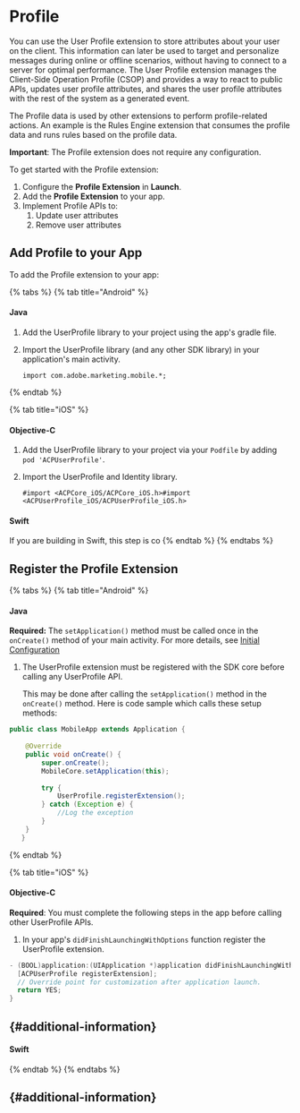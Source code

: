 # Profile

You can use the User Profile extension to store attributes about your user on the client. This information can later be used to target and personalize messages during online or offline scenarios, without having to connect to a server for optimal performance. The User Profile extension manages the Client-Side Operation Profile \(CSOP\) and provides a way to react to public APIs, updates user profile attributes, and shares the user profile attributes with the rest of the system as a generated event.

The Profile data is used by other extensions to perform profile-related actions. An example is the Rules Engine extension that consumes the profile data and runs rules based on the profile data.

**Important**: The Profile extension does not require any configuration.

To get started with the Profile extension:

1. Configure the **Profile Extension** in **Launch**.
2. Add the **Profile Extension** to your app.
3. Implement Profile APIs to:
   1. Update user attributes
   2. Remove user attributes

## Add Profile to your App

To add the Profile extension to your app:

{% tabs %}
{% tab title="Android" %}

#### Java

1. Add the UserProfile library to your project using the app's gradle file.
2. Import the UserProfile library \(and any other SDK library\) in your application's main activity.

   ```text
   import com.adobe.marketing.mobile.*;
   ```
{% endtab %}

{% tab title="iOS" %}

#### Objective-C

1. Add the UserProfile library to your project via your `Podfile` by adding `pod 'ACPUserProfile'`.
2. Import the UserProfile and Identity library.   


   ```text
   #import <ACPCore_iOS/ACPCore_iOS.h>#import <ACPUserProfile_iOS/ACPUserProfile_iOS.h>
   ```

#### Swift

 If you are building in Swift, this step is co
{% endtab %}
{% endtabs %}

## Register the Profile Extension

{% tabs %}
{% tab title="Android" %}

#### Java

**Required:** The `setApplication()` method must be called once in the `onCreate()` method of your main activity. For more details, see [Initial Configuration](https://launch.gitbook.io/marketing-mobile-sdk-v5-by-adobe-documentation/sdk-core/configuration-methods-in-android)

1. The UserProfile extension must be registered with the SDK core before calling any UserProfile API.

   This may be done after calling the `setApplication()` method in the `onCreate()` method. Here is code sample which calls these setup methods:

```java
public class MobileApp extends Application {
​
    @Override
    public void onCreate() {
        super.onCreate();
        MobileCore.setApplication(this);
​
        try {
            UserProfile.registerExtension();
        } catch (Exception e) {
            //Log the exception
        }
    }
   }
```
{% endtab %}

{% tab title="iOS" %}

#### Objective-C

**Required**: You must complete the following steps in the app before calling other UserProfile APIs.

1. In your app's `didFinishLaunchingWithOptions` function register the UserProfile extension.

```objectivec
- (BOOL)application:(UIApplication *)application didFinishLaunchingWithOptions:(NSDictionary *)launchOptions {
  [ACPUserProfile registerExtension];
  // Override point for customization after application launch.
  return YES;
}
```

##  {#additional-information}
#### Swift

{% endtab %}
{% endtabs %}

##   {#additional-information}

